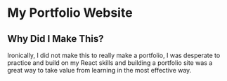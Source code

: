 # My Portfolio Website

## Why Did I Make This?

Ironically, I did not make this to really make a portfolio, I was desperate to practice and build on my React skills and building a portfolio site was a great way to take value from learning in the most effective way.
